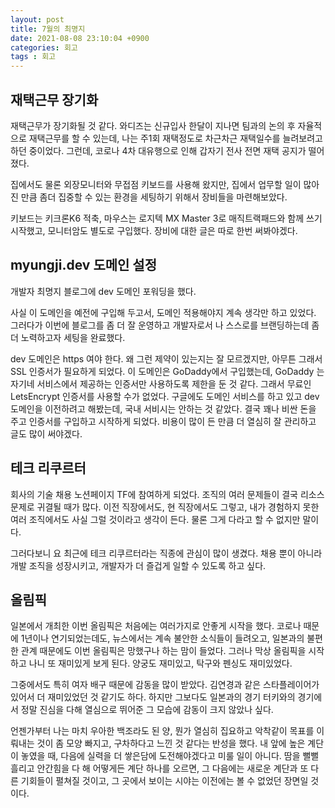 ```yaml
---
layout: post
title: 7월의 최명지
date: 2021-08-08 23:10:04 +0900
categories: 회고
tags : 회고
---
```


## 재택근무 장기화
재택근무가 장기화될 것 같다. 와디즈는 신규입사 한달이 지나면 팀과의 논의 후 자율적으로 재택근무를 할 수 있는데, 나는 주1회 재택정도로 차근차근 재택일수를 늘려보려고 하던 중이었다. 그런데, 코로나 4차 대유행으로 인해 갑자기 전사 전면 재택 공지가 떨어졌다. 

집에서도 물론 외장모니터와 무접점 키보드를 사용해 왔지만, 집에서 업무할 일이 많아진 만큼 좀더 집중할 수 있는 환경을 세팅하기 위해서 장비들을 마련해보았다.

키보드는 키크론K6 적축, 마우스는 로지텍 MX Master 3로 매직트랙패드와 함께 쓰기 시작했고, 모니터암도 별도로 구입했다. 장비에 대한 글은 따로 한번 써봐야겠다.

## myungji.dev 도메인 설정
개발자 최명지 블로그에 dev 도메인 포워딩을 했다.
	
사실 이 도메인을 예전에 구입해 두고서, 도메인 적용해야지 계속 생각만 하고 있었다. 그러다가 이번에 블로그를 좀 더 잘 운영하고 개발자로서 나 스스로를 브랜딩하는데 좀 더 노력하고자 세팅을 완료했다.

dev 도메인은 https 여야 한다. 왜 그런 제약이 있는지는 잘 모르겠지만, 아무튼 그래서 SSL 인증서가 필요하게 되었다.
이 도메인은 GoDaddy에서 구입했는데, GoDaddy 는 자기네 서비스에서 제공하는 인증서만 사용하도록 제한을 둔 것 같다. 그래서 무료인 LetsEncrypt 인증서를 사용할 수가 없었다. 구글에도 도메인 서비스를 하고 있고 dev도메인을 이전하려고 해봤는데, 국내 서비시는 안하는 것 같았다. 결국 꽤나 비싼 돈을 주고 인증서를 구입하고 시작하게 되었다. 비용이 많이 든 만큼 더 열심히 잘 관리하고 글도 많이 써야겠다.

## 테크 리쿠르터
회사의 기술 채용 노션페이지 TF에 참여하게 되었다. 
조직의 여러 문제들이 결국 리소스 문제로 귀결될 때가 많다. 이전 직장에서도, 현 직장에서도 그렇고, 내가 경험하지 못한 여러 조직에서도 사실 그럴 것이라고 생각이 든다. 물론 그게 다라고 할 수 없지만 말이다.

그러다보니 요 최근에 테크 리쿠르터라는 직종에 관심이 많이 생겼다. 채용 뿐이 아니라 개발 조직을 성장시키고, 개발자가 더 즐겁게 일할 수 있도록 하고 싶다.

## 올림픽
일본에서 개최한 이번 올림픽은 처음에는 여러가지로 안좋게 시작을 했다. 코로나 때문에 1년이나 연기되었는데도, 뉴스에서는 계속 불안한 소식들이 들려오고, 일본과의 불편한 관계 때문에도 이번 올림픽은 망했구나 하는 맘이 들었다. 
그러나 막상 올림픽을 시작하고 나니 또 재미있게 보게 된다. 양궁도 재미있고, 탁구와 펜싱도 재미있었다.

그중에서도 특히 여자 배구 때문에 감동을 많이 받았다. 김연경과 같은 스타플레이어가 있어서 더 재미있었던 것 같기도 하다. 하지만 그보다도 일본과의 경기 터키와의 경기에서 정말 진심을 다해 열심으로 뛰어준 그 모습에 감동이 크지 않았나 싶다.

언젠가부터 나는 마치 우아한 백조라도 된 양, 뭔가 열심히 집요하고 악착같이 목표를 이뤄내는 것이 좀 모양 빠지고, 구차하다고 느낀 것 같다는 반성을 했다. 내 앞에 높은 계단이 놓였을 때, 다음에 실력을 더 쌓은담에 도전해야겠다고 미룰 일이 아니다. 땀을 뻘뻘 흘리고 안간힘을 다 해 어떻게든 계단 하나를 오르면, 그 다음에는 새로운 계단과 또 다른 기회들이 펼쳐질 것이고, 그 곳에서 보이는 시야는 이전에는 볼 수 없었던 장면일 것이다.
